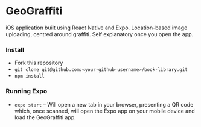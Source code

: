 # GeoGraffiti

iOS application built using React Native and Expo. Location-based image uploading, centred around graffiti. Self explanatory once you open the app.

### Install
- Fork this repository
- `git clone git@github.com:<your-github-username>/book-library.git`
- `npm install`

### Running Expo
- `expo start`
– Will open a new tab in your browser, presenting a QR code which, once scanned, will open the Expo app on your mobile device and load the GeoGraffiti app.